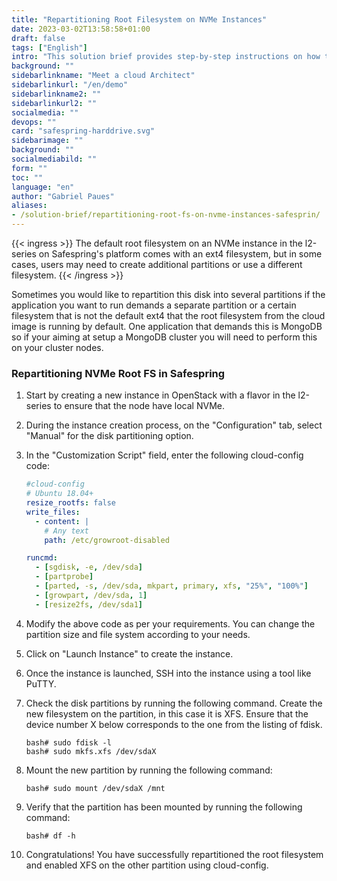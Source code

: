 ```yaml
---
title: "Repartitioning Root Filesystem on NVMe Instances"
date: 2023-03-02T13:58:58+01:00
draft: false
tags: ["English"]
intro: "This solution brief provides step-by-step instructions on how to repartition the root filesystem on an NVMe instance in the l2-series on Safespring's platform."
background: ""
sidebarlinkname: "Meet a cloud Architect"
sidebarlinkurl: "/en/demo"
sidebarlinkname2: ""
sidebarlinkurl2: ""
socialmedia: ""
devops: ""
card: "safespring-harddrive.svg"
sidebarimage: ""
background: ""
socialmediabild: ""
form: ""
toc: ""
language: "en"
author: "Gabriel Paues"
aliases:
- /solution-brief/repartitioning-root-fs-on-nvme-instances-safesprin/
---
```


{{< ingress >}}
The default root filesystem on an NVMe instance in the l2-series on Safespring's platform comes with an ext4 filesystem, but in some cases, users may need to create additional partitions or use a different filesystem.
{{< /ingress >}}

Sometimes you would like to repartition this disk into several partitions if the application you want to run demands a separate partition or a certain filesystem that is not the default ext4 that the root filesystem from the cloud image is running by default. One application that demands this is MongoDB so if your aiming at setup a MongoDB cluster you will need to perform this on your cluster nodes.

### Repartitioning NVMe Root FS in Safespring

1. Start by creating a new instance in OpenStack with a flavor in the l2-series to ensure that the node have local NVMe.
2. During the instance creation process, on the "Configuration" tab, select "Manual" for the disk partitioning option.
3. In the "Customization Script" field, enter the following cloud-config code:

   ```yaml
   #cloud-config
   # Ubuntu 18.04+
   resize_rootfs: false
   write_files:
     - content: |
       # Any text
       path: /etc/growroot-disabled

   runcmd:
     - [sgdisk, -e, /dev/sda]
     - [partprobe]
     - [parted, -s, /dev/sda, mkpart, primary, xfs, "25%", "100%"]
     - [growpart, /dev/sda, 1]
     - [resize2fs, /dev/sda1]
   ```

4. Modify the above code as per your requirements. You can change the partition size and file system according to your needs.
5. Click on "Launch Instance" to create the instance.
6. Once the instance is launched, SSH into the instance using a tool like PuTTY.
7. Check the disk partitions by running the following command. Create the new filesystem on the partition, in this case it is XFS. Ensure that the device number X below corresponds to the one from the listing of fdisk.
   ```shell
   bash# sudo fdisk -l
   bash# sudo mkfs.xfs /dev/sdaX
   ```
8. Mount the new partition by running the following command:
   ```shell
   bash# sudo mount /dev/sdaX /mnt
   ```
9. Verify that the partition has been mounted by running the following command:
   ```shell
   bash# df -h
   ```
10. Congratulations! You have successfully repartitioned the root filesystem and enabled XFS on the other partition using cloud-config.
